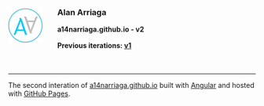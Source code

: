 <div>
  <img align="left" src="./src/assets/logo.svg" width="70" style="margin-right: 30px">
  <div align="left" style="line-height: 1">
    <h3 style="margin-bottom: 10px"><b>Alan Arriaga</b></h3>
    <h4>a14narriaga.github.io - v2</h4>
    <h4>Previous iterations: <a href="https://github.com/A14Narriaga/v1">v1</a></h4>
  </div>
</div>
<br>
<hr>
<p>The second interation of <a href="https://a14narriaga.github.io">a14narriaga.github.io</a> built with <a href="https://angular.io">Angular</a> and hosted with  <a href="https://pages.github.com">GitHub Pages</a>.</p>
